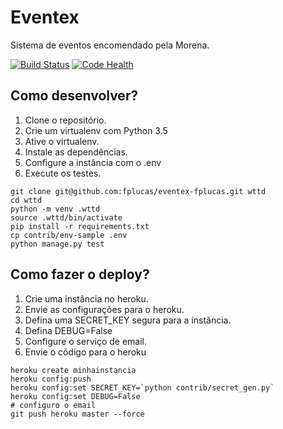 # Eventex

Sistema de eventos encomendado pela Morena.

[![Build Status](https://travis-ci.org/fplucas/eventex-fplucas.svg?branch=master)](https://travis-ci.org/fplucas/eventex-fplucas)
[![Code Health](https://landscape.io/github/fplucas/eventex-fplucas/master/landscape.svg?style=flat)](https://landscape.io/github/fplucas/eventex-fplucas/master)

## Como desenvolver?

1. Clone o repositório.
1. Crie um virtualenv com Python 3.5
1. Ative o virtualenv.
1. Instale as dependências.
1. Configure a instância com o .env
1. Execute os testes.

```console
git clone git@github.com:fplucas/eventex-fplucas.git wttd
cd wttd
python -m venv .wttd
source .wttd/bin/activate
pip install -r requirements.txt
cp contrib/env-sample .env
python manage.py test
```

## Como fazer o deploy?

1. Crie uma instância no heroku.
1. Envie as configurações para o heroku.
1. Defina uma SECRET_KEY segura para a instância.
1. Defina DEBUG=False
1. Configure o serviço de email.
1. Envie o código para o heroku

```console
heroku create minhainstancia
heroku config:push
heroku config:set SECRET_KEY=`python contrib/secret_gen.py`
heroku config:set DEBUG=False
# configuro o email
git push heroku master --force
```